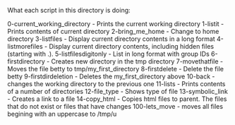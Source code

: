 What each script in this directory is doing:

0-current_working_directory - Prints the current working directory
1-listit - Prints contents of current directory
2-bring_me_home - Change to home directory
3-listfiles - Display current directory contents in a long format
4-listmorefiles - Display current directory contents, including hidden files (starting with .). 
5-listfilesdigitonly - List in long format with group IDs
6-firstdirectory - Creates new directory in the tmp directory
7-movethatfile - Moves the file betty to tmp/my_first_directory
8-firstdelete - Delete the file betty
9-firstdirdeletion - Deletes the my_first_directory above
10-back - changes the working directory to the previous one
11-lists - Prints contents of a number of directories
12-file_type - Shows type of file
13-symbolic_link - Creates a link to a file
14-copy_html - Copies html files to parent. The files that do not exist or files that have changes
100-lets_move - moves all files begining with an uppercase to /tmp/u

